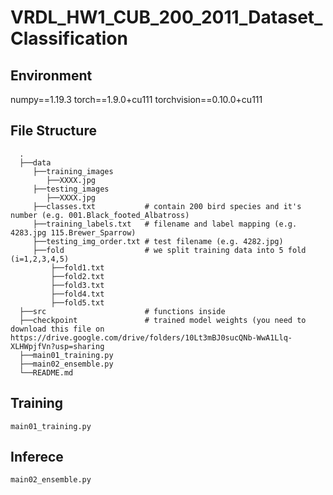# VRDL_HW1_CUB_200_2011_Dataset_Classification
## Environment
numpy==1.19.3
torch==1.9.0+cu111
torchvision==0.10.0+cu111


## File Structure
      .
      ├──data
         ├──training_images
            ├──XXXX.jpg
         ├──testing_images
            ├──XXXX.jpg
         ├──classes.txt           # contain 200 bird species and it's number (e.g. 001.Black_footed_Albatross)
         ├──training_labels.txt   # filename and label mapping (e.g. 4283.jpg 115.Brewer_Sparrow)
         ├──testing_img_order.txt # test filename (e.g. 4282.jpg)
         ├──fold                  # we split training data into 5 fold (i=1,2,3,4,5)
             ├──fold1.txt
             ├──fold2.txt
             ├──fold3.txt
             ├──fold4.txt
             ├──fold5.txt
      ├──src                      # functions inside
      ├──checkpoint               # trained model weights (you need to download this file on https://drive.google.com/drive/folders/10Lt3mBJ0sucQNb-WwA1Llq-XLHWpjfVn?usp=sharing
      ├──main01_training.py
      ├──main02_ensemble.py
      └──README.md


## Training
`main01_training.py`


## Inferece
`main02_ensemble.py`
